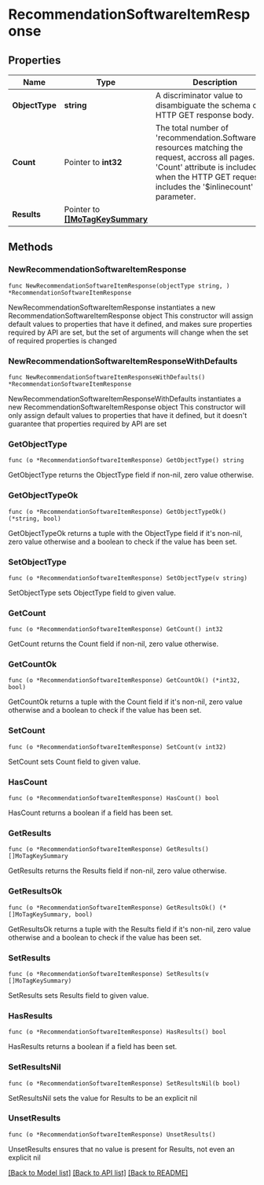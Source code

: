 # RecommendationSoftwareItemResponse

## Properties

Name | Type | Description | Notes
------------ | ------------- | ------------- | -------------
**ObjectType** | **string** | A discriminator value to disambiguate the schema of a HTTP GET response body. | 
**Count** | Pointer to **int32** | The total number of &#39;recommendation.SoftwareItem&#39; resources matching the request, accross all pages. The &#39;Count&#39; attribute is included when the HTTP GET request includes the &#39;$inlinecount&#39; parameter. | [optional] 
**Results** | Pointer to [**[]MoTagKeySummary**](MoTagKeySummary.md) |  | [optional] 

## Methods

### NewRecommendationSoftwareItemResponse

`func NewRecommendationSoftwareItemResponse(objectType string, ) *RecommendationSoftwareItemResponse`

NewRecommendationSoftwareItemResponse instantiates a new RecommendationSoftwareItemResponse object
This constructor will assign default values to properties that have it defined,
and makes sure properties required by API are set, but the set of arguments
will change when the set of required properties is changed

### NewRecommendationSoftwareItemResponseWithDefaults

`func NewRecommendationSoftwareItemResponseWithDefaults() *RecommendationSoftwareItemResponse`

NewRecommendationSoftwareItemResponseWithDefaults instantiates a new RecommendationSoftwareItemResponse object
This constructor will only assign default values to properties that have it defined,
but it doesn't guarantee that properties required by API are set

### GetObjectType

`func (o *RecommendationSoftwareItemResponse) GetObjectType() string`

GetObjectType returns the ObjectType field if non-nil, zero value otherwise.

### GetObjectTypeOk

`func (o *RecommendationSoftwareItemResponse) GetObjectTypeOk() (*string, bool)`

GetObjectTypeOk returns a tuple with the ObjectType field if it's non-nil, zero value otherwise
and a boolean to check if the value has been set.

### SetObjectType

`func (o *RecommendationSoftwareItemResponse) SetObjectType(v string)`

SetObjectType sets ObjectType field to given value.


### GetCount

`func (o *RecommendationSoftwareItemResponse) GetCount() int32`

GetCount returns the Count field if non-nil, zero value otherwise.

### GetCountOk

`func (o *RecommendationSoftwareItemResponse) GetCountOk() (*int32, bool)`

GetCountOk returns a tuple with the Count field if it's non-nil, zero value otherwise
and a boolean to check if the value has been set.

### SetCount

`func (o *RecommendationSoftwareItemResponse) SetCount(v int32)`

SetCount sets Count field to given value.

### HasCount

`func (o *RecommendationSoftwareItemResponse) HasCount() bool`

HasCount returns a boolean if a field has been set.

### GetResults

`func (o *RecommendationSoftwareItemResponse) GetResults() []MoTagKeySummary`

GetResults returns the Results field if non-nil, zero value otherwise.

### GetResultsOk

`func (o *RecommendationSoftwareItemResponse) GetResultsOk() (*[]MoTagKeySummary, bool)`

GetResultsOk returns a tuple with the Results field if it's non-nil, zero value otherwise
and a boolean to check if the value has been set.

### SetResults

`func (o *RecommendationSoftwareItemResponse) SetResults(v []MoTagKeySummary)`

SetResults sets Results field to given value.

### HasResults

`func (o *RecommendationSoftwareItemResponse) HasResults() bool`

HasResults returns a boolean if a field has been set.

### SetResultsNil

`func (o *RecommendationSoftwareItemResponse) SetResultsNil(b bool)`

 SetResultsNil sets the value for Results to be an explicit nil

### UnsetResults
`func (o *RecommendationSoftwareItemResponse) UnsetResults()`

UnsetResults ensures that no value is present for Results, not even an explicit nil

[[Back to Model list]](../README.md#documentation-for-models) [[Back to API list]](../README.md#documentation-for-api-endpoints) [[Back to README]](../README.md)


